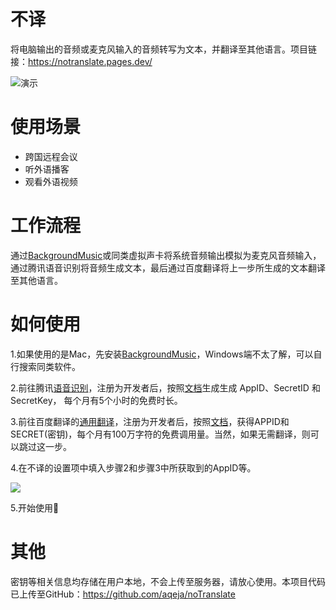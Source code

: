 # 不译
将电脑输出的音频或麦克风输入的音频转写为文本，并翻译至其他语言。项目链接：https://notranslate.pages.dev/

![演示](https://tva1.sinaimg.cn/large/008vxvgGly1h73sf6w2yeg30z70jte81.gif)

# 使用场景
- 跨国远程会议
- 听外语播客
- 观看外语视频

# 工作流程
通过[BackgroundMusic](https://github.com/kyleneideck/BackgroundMusic)或同类虚拟声卡将系统音频输出模拟为麦克风音频输入，通过腾讯语音识别将音频生成文本，最后通过百度翻译将上一步所生成的文本翻译至其他语言。

# 如何使用
1.如果使用的是Mac，先安装[BackgroundMusic](https://github.com/kyleneideck/BackgroundMusic)，Windows端不太了解，可以自行搜索同类软件。

2.前往腾讯[语音识别](https://cloud.tencent.com/document/product/1093/48982)，注册为开发者后，按照[文档](https://cloud.tencent.com/document/product/1093/48982)生成生成 AppID、SecretID 和 SecretKey， 每个月有5个小时的免费时长。

3.前往百度翻译的[通用翻译](https://fanyi-api.baidu.com/doc/21)，注册为开发者后，按照[文档](https://fanyi-api.baidu.com/doc/21)，获得APPID和SECRET(密钥)，每个月有100万字符的免费调用量。当然，如果无需翻译，则可以跳过这一步。

4.在不译的设置项中填入步骤2和步骤3中所获取到的AppID等。

![](https://tva1.sinaimg.cn/large/008vxvgGly1h74l5qxsr3g30z70jtq86.gif)

5.开始使用🎉
# 其他

密钥等相关信息均存储在用户本地，不会上传至服务器，请放心使用。本项目代码已上传至GitHub：https://github.com/aqeja/noTranslate